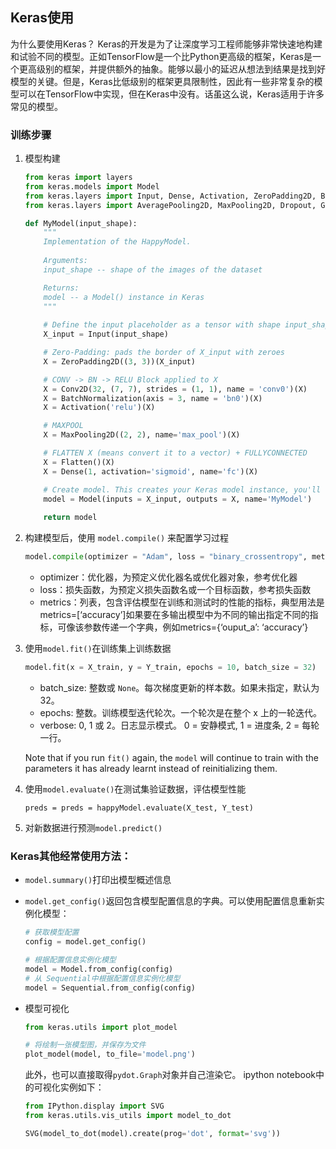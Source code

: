 ## Keras使用

为什么要使用Keras？ Keras的开发是为了让深度学习工程师能够非常快速地构建和试验不同的模型。正如TensorFlow是一个比Python更高级的框架，Keras是一个更高级别的框架，并提供额外的抽象。能够以最小的延迟从想法到结果是找到好模型的关键。但是，Keras比低级别的框架更具限制性，因此有一些非常复杂的模型可以在TensorFlow中实现，但在Keras中没有。话虽这么说，Keras适用于许多常见的模型。

### 训练步骤

1. 模型构建

   ```python
   from keras import layers
   from keras.models import Model
   from keras.layers import Input, Dense, Activation, ZeroPadding2D, BatchNormalization, Flatten, Conv2D
   from keras.layers import AveragePooling2D, MaxPooling2D, Dropout, GlobalMaxPooling2D, GlobalAveragePooling2D

   def MyModel(input_shape):
       """
       Implementation of the HappyModel.
       
       Arguments:
       input_shape -- shape of the images of the dataset

       Returns:
       model -- a Model() instance in Keras
       """
       
       # Define the input placeholder as a tensor with shape input_shape.
       X_input = Input(input_shape)

       # Zero-Padding: pads the border of X_input with zeroes
       X = ZeroPadding2D((3, 3))(X_input)

       # CONV -> BN -> RELU Block applied to X
       X = Conv2D(32, (7, 7), strides = (1, 1), name = 'conv0')(X)
       X = BatchNormalization(axis = 3, name = 'bn0')(X)
       X = Activation('relu')(X)

       # MAXPOOL
       X = MaxPooling2D((2, 2), name='max_pool')(X)

       # FLATTEN X (means convert it to a vector) + FULLYCONNECTED
       X = Flatten()(X)
       X = Dense(1, activation='sigmoid', name='fc')(X)

       # Create model. This creates your Keras model instance, you'll use this instance to train/test the model.
       model = Model(inputs = X_input, outputs = X, name='MyModel')
       
       return model
   ```

2. 构建模型后，使用 `model.compile()` 来配置学习过程

   ```python
   model.compile(optimizer = "Adam", loss = "binary_crossentropy", metrics = ["accuracy"])
   ```

   - optimizer：优化器，为预定义优化器名或优化器对象，参考优化器
   - loss：损失函数，为预定义损失函数名或一个目标函数，参考损失函数
   - metrics：列表，包含评估模型在训练和测试时的性能的指标，典型用法是metrics=[‘accuracy’]如果要在多输出模型中为不同的输出指定不同的指标，可像该参数传递一个字典，例如metrics={‘ouput_a’: ‘accuracy’}

3. 使用`model.fit()`在训练集上训练数据

   ```python
   model.fit(x = X_train, y = Y_train, epochs = 10, batch_size = 32)
   ```

   - batch_size: 整数或 `None`。每次梯度更新的样本数。如果未指定，默认为 32。
   - epochs: 整数。训练模型迭代轮次。一个轮次是在整个 x 上的一轮迭代。 
   - verbose: 0, 1 或 2。日志显示模式。 0 = 安静模式, 1 = 进度条, 2 = 每轮一行。

   Note that if you run `fit()` again, the `model` will continue to train with the parameters it has already learnt instead of reinitializing them.

4. 使用`model.evaluate()`在测试集验证数据，评估模型性能

   ```
   preds = preds = happyModel.evaluate(X_test, Y_test)
   ```

5. 对新数据进行预测`model.predict()`

### Keras其他经常使用方法：

- `model.summary()`打印出模型概述信息

- `model.get_config()`返回包含模型配置信息的字典。可以使用配置信息重新实例化模型：

  ```python
  # 获取模型配置
  config = model.get_config()

  # 根据配置信息实例化模型
  model = Model.from_config(config)
  # 从 Sequential中根据配置信息实例化模型
  model = Sequential.from_config(config)
  ```

- 模型可视化

  ```python
  from keras.utils import plot_model

  # 将绘制一张模型图，并保存为文件
  plot_model(model, to_file='model.png')
  ```

  此外，也可以直接取得`pydot.Graph`对象并自己渲染它。 ipython notebook中的可视化实例如下：

  ```python
  from IPython.display import SVG
  from keras.utils.vis_utils import model_to_dot

  SVG(model_to_dot(model).create(prog='dot', format='svg'))
  ```

